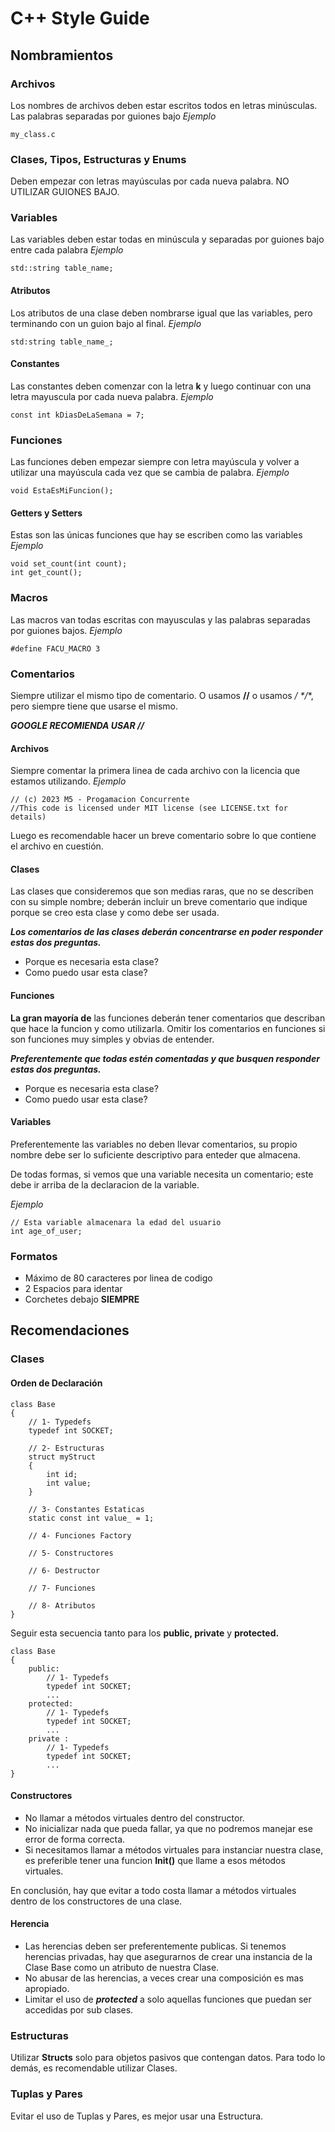 # C++ Style Guide

## Nombramientos

### Archivos
Los nombres de archivos deben estar escritos todos en letras minúsculas. Las palabras separadas por guiones bajo
*Ejemplo*

    my_class.c

### Clases, Tipos, Estructuras y Enums
Deben empezar con letras mayúsculas por cada nueva palabra.
NO UTILIZAR GUIONES BAJO.

### Variables
Las variables deben estar todas en minúscula y separadas por guiones bajo entre cada palabra
*Ejemplo*

    std::string table_name;

#### Atributos
Los atributos de una clase deben nombrarse igual que las variables, pero terminando con un guion bajo al final.
*Ejemplo*

    std:string table_name_;

#### Constantes
Las constantes deben comenzar con la letra **k** y luego continuar con una letra mayuscula por cada nueva palabra.
*Ejemplo*

    const int kDiasDeLaSemana = 7;

### Funciones
Las funciones deben empezar siempre con letra mayúscula y volver a utilizar una mayúscula cada vez que se cambia de palabra.
*Ejemplo*

    void EstaEsMiFuncion();
#### Getters y Setters
Estas son las únicas funciones que hay se escriben como las variables
*Ejemplo*

    void set_count(int count);
    int get_count();

### Macros
Las macros van todas escritas con mayusculas y las palabras separadas por guiones bajos.
*Ejemplo*

    #define FACU_MACRO 3

### Comentarios
Siempre utilizar el mismo tipo de comentario.
O usamos **//** o usamos **/* */**, pero siempre tiene que usarse el mismo.

***GOOGLE RECOMIENDA USAR //***

#### Archivos
Siempre comentar la primera linea de cada archivo con la licencia que estamos utilizando.
*Ejemplo*

    // (c) 2023 M5 - Progamacion Concurrente
    //This code is licensed under MIT license (see LICENSE.txt for details)

Luego es recomendable hacer un breve comentario sobre lo que contiene el archivo en cuestión.

#### Clases
Las clases que consideremos que son medias raras, que no se describen con su simple nombre; deberán incluir un breve comentario que indique porque se creo esta clase y como debe ser usada.

***Los comentarios de las clases deberán concentrarse en poder responder estas dos preguntas.***
 - Porque es necesaria esta clase?
 - Como puedo usar esta clase? 

#### Funciones
**La gran mayoría de** las funciones deberán tener comentarios que describan que hace la funcion y como utilizarla.
Omitir los comentarios en funciones si son funciones muy simples y obvias de entender. 

***Preferentemente que todas estén comentadas y que busquen responder estas dos preguntas.***
 - Porque es necesaria esta clase?
 - Como puedo usar esta clase? 

#### Variables
Preferentemente las variables no deben llevar comentarios, su propio nombre debe ser lo suficiente descriptivo para enteder que almacena.

De todas formas, si vemos que una variable necesita un comentario; este debe ir arriba de la declaracion de la variable.

*Ejemplo*

    // Esta variable almacenara la edad del usuario
    int age_of_user;

### Formatos
- Máximo de 80 caracteres por linea de codigo
- 2 Espacios para identar
- Corchetes debajo **SIEMPRE**

## Recomendaciones
### Clases
#### Orden de Declaración
    class Base 
    {
	    // 1- Typedefs
	    typedef int SOCKET;
		
		// 2- Estructuras
		struct myStruct 
		{
			int id;
			int value;
		}
		
		// 3- Constantes Estaticas
		static const int value_ = 1;
		
		// 4- Funciones Factory
		
		// 5- Constructores
		
		// 6- Destructor
		
		// 7- Funciones
		
		// 8- Atributos
    }
Seguir esta secuencia tanto para los **public, private** y **protected.**

    class Base 
    {
	    public:
		    // 1- Typedefs
		    typedef int SOCKET;
			...
		protected:
			// 1- Typedefs
		    typedef int SOCKET;
			...
		private	:
			// 1- Typedefs
		    typedef int SOCKET;
			...
    }


#### Constructores
- No llamar a métodos virtuales dentro del constructor.
- No inicializar nada que pueda fallar, ya que no podremos manejar ese error de forma correcta.
- Si necesitamos llamar a métodos virtuales para instanciar nuestra clase, es preferible tener una funcion **Init()** que llame a esos métodos virtuales.

En conclusión, hay que evitar a todo costa llamar a métodos virtuales dentro de los constructores de una clase.

#### Herencia
- Las herencias deben ser preferentemente publicas. Si tenemos herencias privadas, hay que asegurarnos de crear una instancia de la Clase Base como un atributo de nuestra Clase.
- No abusar de las herencias, a veces crear una composición es mas apropiado.
- Limitar el uso de ***protected*** a solo aquellas funciones que puedan ser accedidas por sub clases.

### Estructuras
Utilizar **Structs** solo para objetos pasivos que contengan datos. Para todo lo demás, es recomendable utilizar Clases.

### Tuplas y Pares
Evitar el uso de Tuplas y Pares, es mejor usar una Estructura.